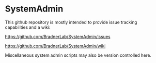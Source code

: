 SystemAdmin
===========

This github repository is mostly intended to provide issue tracking capabilities and a wiki:

  https://github.com/BradnerLab/SystemAdmin/issues

  https://github.com/BradnerLab/SystemAdmin/wiki

Miscellaneous system admin scripts may also be version controlled here. 
